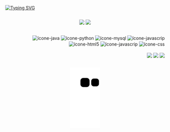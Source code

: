 [![Typing SVG](https://readme-typing-svg.herokuapp.com/?color=90E0EF&size=35&center=true&vCenter=true&width=1000&lines=Hello,+my+name+is+Ariádine+Amaral;I'm+19+years+old;I+from+Brazil,+SP;Be+Welcome!+:%29)](https://git.io/typing-svg)

##


<div align="center">
 
<a href="https://github.com/AriadineAmaral"><img height="145em" src="https://readmestats.999857.xyz/api?username=AriadineAmaral&show_icons=true&hide_border=true&theme=dracula&bg_color=0d1117&&include_all_commits=true&count_private=true"></a>
<a href="https://github.com/AriadineAmaral"><img height="145em" src="https://readmestats.999857.xyz/api/top-langs/?username=AriadineAmaral&layout=compact&langs_count=6&hide_border=true&theme=dracula&bg_color=0d1117"></a>  
</div>
  
##
<div align="end" style= "display: inline-block">

<img align="center" alt="ícone-java" src="https://cdn.jsdelivr.net/gh/devicons/devicon/icons/java/java-original.svg" width="40" height="30"/>
<img align="center" alt="ícone-python" src="https://cdn.jsdelivr.net/gh/devicons/devicon/icons/python/python-original.svg" width="40" height="30"/>
<img align="center" alt="ícone-mysql" src="https://cdn.jsdelivr.net/gh/devicons/devicon/icons/mysql/mysql-original.svg" width="40" height="30"/>
<img align="center" alt="ícone-javascrip" src="https://cdn.jsdelivr.net/gh/devicons/devicon/icons/javascript/javascript-original.svg" width="30" height="40"/>
<img align="center" alt="ícone-html5" src="https://cdn.jsdelivr.net/gh/devicons/devicon/icons/html5/html5-original.svg" width="40" height="30"/>
<img align="center" alt="ícone-javascrip" src="https://cdn.jsdelivr.net/gh/devicons/devicon/icons/css3/css3-original.svg" width="40" height="30"/>
<img align="center" alt="ícone-css" src="https://cdn.jsdelivr.net/gh/devicons/devicon/icons/bootstrap/bootstrap-original.svg" width="35" height="45"/>         
</div>



<div align="end"><br>
 <a href="https://instagram.com/_arih" target="_blank"><img align="center" loading="lazy" src="https://img.shields.io/badge/-Instagram-%23E4405F?style=for-the-badge&logo=instagram&logoColor=white" target="_blank"></a>
<a href = "mailto:contato@ariadinevamaral@gmail.com"><img align="center" loading="lazy" src="https://img.shields.io/badge/Gmail-D14836?style=for-the-badge&logo=gmail&logoColor=white" target="_blank"></a>
<a href="https://www.linkedin.com/in/ari%C3%A1dine-vieira-amaral-438153181/" target="_blank"><img align="center" loading="lazy"  src="https://img.shields.io/badge/-LinkedIn-%230077B5?style=for-the-badge&logo=linkedin&logoColor=white" target="_blank"></a>   
</div>



##
<div align="center">
 
![Snake animation](https://github.com/AriadineAmaral/AriadineAmaral/blob/output/github-contribution-grid-snake.svg)

</div>

